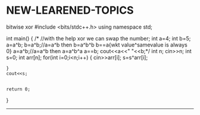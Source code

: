 # NEW-LEARENED-TOPICS
bitwise xor
#include <bits/stdc++.h>
using namespace std;

int main() {
  /*  //with the help xor we can swap the number;
    int a=4;
    int b=5;
    a=a^b;
    b=a^b;//a=a^b then b=a^b^b b==a{wkt value^samevalue is always 0}
    a=a^b;//a=a^b then a=a^b^a a==b;
    cout<<a<<" "<<b;*/
    int n;
    cin>>n;
    int s=0;
    int arr[n];
    for(int i=0;i<n;i++)
    {
        cin>>arr[i];
        s=s^arr[i];
        
    }
    cout<<s;
    
	
	return 0;
}
*********************************************************************************************************************************************************************

